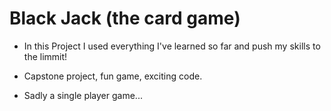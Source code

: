 # Black Jack (the card game)

- In this Project I used everything I've learned so far and push my skills to the limmit!

- Capstone project, fun game, exciting code.

- Sadly a single player game...

